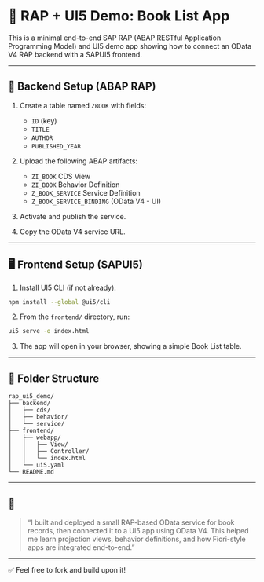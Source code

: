 # 📘 RAP + UI5 Demo: Book List App

This is a minimal end-to-end SAP RAP (ABAP RESTful Application Programming Model) and UI5 demo app showing how to connect an OData V4 RAP backend with a SAPUI5 frontend.

---

## 🔧 Backend Setup (ABAP RAP)

1. Create a table named `ZBOOK` with fields:
   - `ID` (key)
   - `TITLE`
   - `AUTHOR`
   - `PUBLISHED_YEAR`

2. Upload the following ABAP artifacts:
   - `ZI_BOOK` CDS View
   - `ZI_BOOK` Behavior Definition
   - `Z_BOOK_SERVICE` Service Definition
   - `Z_BOOK_SERVICE_BINDING` (OData V4 - UI)

3. Activate and publish the service.

4. Copy the OData V4 service URL.

---

## 🖥️ Frontend Setup (SAPUI5)

1. Install UI5 CLI (if not already):
```bash
npm install --global @ui5/cli
```

2. From the `frontend/` directory, run:
```bash
ui5 serve -o index.html
```

3. The app will open in your browser, showing a simple Book List table.

---

## 📂 Folder Structure

```
rap_ui5_demo/
├── backend/
│   ├── cds/
│   ├── behavior/
│   └── service/
├── frontend/
│   ├── webapp/
│   │   ├── View/
│   │   ├── Controller/
│   │   └── index.html
│   └── ui5.yaml
└── README.md
```

---

## 💬 

> “I built and deployed a small RAP-based OData service for book records, then connected it to a UI5 app using OData V4. This helped me learn projection views, behavior definitions, and how Fiori-style apps are integrated end-to-end.”

---

✅ Feel free to fork and build upon it!
